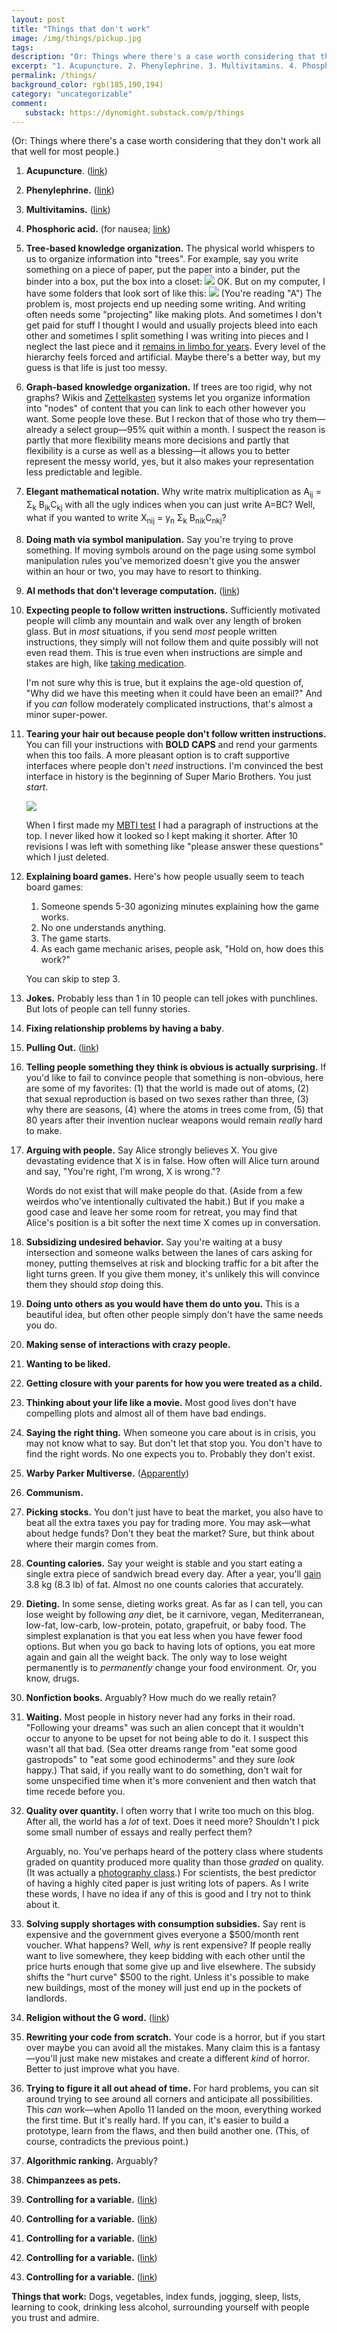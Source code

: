 ```yaml
---
layout: post
title: "Things that don't work"
image: /img/things/pickup.jpg
tags: 
description: "Or: Things where there's a case worth considering that they don't work all that well for most people."
excerpt: "1. Acupuncture. 2. Phenylephrine. 3. Multivitamins. 4. Phosphoric acid. (for nausea) 5. Tree-based knowledge organization. The physical world whispers to us to organize information into \"trees\". For example, say you write something on a piece of paper, put the paper into a binder, put the binder into a box, put the box into a closet"
permalink: /things/
background_color: rgb(185,190,194)
category: "uncategorizable"
comment:
   substack: https://dynomight.substack.com/p/things
---
```


(Or: Things where there's a case worth considering that they don't work all that well for most people.)

1. **Acupuncture**. ([link](https://en.wikipedia.org/wiki/Acupuncture#Efficacy))

2. **Phenylephrine.** ([link](https://en.wikipedia.org/wiki/Phenylephrine#Decongestant))

3. **Multivitamins.** ([link](https://en.wikipedia.org/wiki/Multivitamin#Research))

4. **Phosphoric acid.** (for nausea; [link](/cola/))

5. **Tree-based knowledge organization.** The physical world whispers to us to organize information into "trees". For example, say you write something on a piece of paper, put the paper into a binder, put the binder into a box, put the box into a closet:
![](/img/things/closet.svg)
OK. But on my computer, I have some folders that look sort of like this:
![](/img/things/computer.svg)
(You're reading "A") The problem is, most projects end up needing some writing. And writing often needs some "projecting" like making plots. And sometimes I don't get paid for stuff I thought I would and usually projects bleed into each other and sometimes I split something I was writing into pieces and I neglect the last piece and it [remains in limbo for years](/death-penalty/). Every level of the hierarchy feels forced and artificial. Maybe there's a better way, but my guess is that life is just too messy.

6. **Graph-based knowledge organization.** If trees are too rigid, why not graphs? Wikis and [Zettelkasten](https://en.wikipedia.org/wiki/Zettelkasten) systems let you organize information into "nodes" of content that you can link to each other however you want. Some people love these. But I reckon that of those who try them—already a select group—95% quit within a month. I suspect the reason is partly that more flexibility means more decisions and partly that flexibility is a curse as well as a blessing—it allows you to better represent the messy world, yes, but it also makes your representation less predictable and legible.

7. **Elegant mathematical notation.** Why write matrix multiplication as A<sub>ij</sub> = Σ<sub>k</sub> B<sub>ik</sub>C<sub>kj</sub> with all the ugly indices when you can just write A=BC? Well, what if you wanted to write X<sub>nij</sub> = y<sub>n</sub> Σ<sub>k</sub> B<sub>nik</sub>C<sub>nkj</sub>?

8. **Doing math via symbol manipulation.** Say you're trying to prove something. If moving symbols around on the page using some symbol manipulation rules you've memorized doesn't give you the answer within an hour or two, you may have to resort to thinking.

9.  **AI methods that don't leverage computation.** ([link](http://www.incompleteideas.net/IncIdeas/BitterLesson.html))

10.   **Expecting people to follow written instructions.** Sufficiently motivated people will climb any mountain and walk over any length of broken glass. But in *most* situations, if you send *most* people written instructions, they simply will not follow them and quite possibly will not even read them. This is true even when instructions are simple and stakes are high, like [taking medication](https://en.wikipedia.org/wiki/Adherence_(medicine)).

      I'm not sure why this is true, but it explains the age-old question of, "Why did we have this meeting when it could have been an email?" And if you *can* follow moderately complicated instructions, that's almost a minor super-power.

11.   **Tearing your hair out because people don't follow written instructions.** You can fill your instructions with **BOLD CAPS** and rend your garments when this too fails. A more pleasant option is to craft supportive interfaces where people don't *need* instructions. I'm convinced the best interface in history is the beginning of Super Mario Brothers. You just *start*.

      ![](/img/things/mario.png)

      When I first made my [MBTI test](/mbti) I had a paragraph of instructions at the top. I never liked how it looked so I kept making it shorter. After 10 revisions I was left with something like "please answer these questions" which I just deleted.

12.    **Explaining board games.** Here's how people usually seem to teach board games:

       1. Someone spends 5-30 agonizing minutes explaining how the game works.
       2. No one understands anything.
       3. The game starts.
       4. As each game mechanic arises, people ask, "Hold on, how does this work?"

       You can skip to step 3.

13.  **Jokes.** Probably less than 1 in 10 people can tell jokes with punchlines. But lots of people can tell funny stories.

14.  **Fixing relationship problems by having a baby**.

15. **Pulling Out.** ([link](https://en.wikipedia.org/wiki/Coitus_interruptus#Effects))

16. **Telling people something they think is obvious is actually surprising.** If you'd like to fail to convince people that something is non-obvious, here are some of my favorites: (1) that the world is made out of atoms, (2) that sexual reproduction is based on two sexes rather than three, (3) why there are seasons, (4) where the atoms in trees come from, (5) that 80 years after their invention nuclear weapons would remain *really* hard to make.

17. **Arguing with people.** Say Alice strongly believes X. You give devastating evidence that X is in false. How often will Alice turn around and say, "You're right, I'm wrong, X is wrong."?

     Words do not exist that will make people do that. (Aside from a few weirdos who've intentionally cultivated the habit.) But if you make a good case and leave her some room for retreat, you may find that Alice's position is a bit softer the next time X comes up in conversation.

18. **Subsidizing undesired behavior.** Say you're waiting at a busy intersection and someone walks between the lanes of cars asking for money, putting themselves at risk and blocking traffic for a bit after the light turns green. If you give them money, it's unlikely this will convince them they should *stop* doing this.

19. **Doing unto others as you would have them do unto you.**  This is a beautiful idea, but often other people simply don't have the same needs you do.

20. **Making sense of interactions with crazy people.**

21. **Wanting to be liked.**

22. **Getting closure with your parents for how you were treated as a child.**

23. **Thinking about your life like a movie.** Most good lives don't have compelling plots and almost all of them have bad endings.

24. **Saying the right thing.** When someone you care about is in crisis, you may not know what to say. But don't let that stop you. You don't have to find the right words. No one expects you to. Probably they don't exist.

25. **Warby Parker Multiverse.** ([Apparently](/warby-parker/))

26. **Communism.**

27. **Picking stocks.** You don't just have to beat the market, you also have to beat all the extra taxes you pay for trading more. You may ask—what about hedge funds? Don't they beat the market? Sure, but think about where their margin comes from.

28. **Counting calories.** Say your weight is stable and you start eating a single extra piece of sandwich bread every day. After a year, you'll [gain](/weight/) 3.8 kg (8.3 lb) of fat. Almost no one counts calories that accurately.

29. **Dieting.** In some sense, dieting works great. As far as I can tell, you can lose weight by following *any* diet, be it carnivore, vegan, Mediterranean, low-fat, low-carb, low-protein, potato, grapefruit, or baby food. The simplest explanation is that you eat less when you have fewer food options. But when you go back to having lots of options, you eat more again and gain all the weight back. The only way to lose weight permanently is to *permanently* change your food environment. Or, you know, drugs.

30. **Nonfiction books.** Arguably? How much do we really retain?

31. **Waiting.** Most people in history never had any forks in their road. "Following your dreams" was such an alien concept that it wouldn't occur to anyone to be upset for not being able to do it. I suspect this wasn't all that bad. (Sea otter dreams range from "eat some good gastropods" to "eat some good echinoderms" and they sure *look* happy.) That said, if you really want to do something, don't wait for some unspecified time when it's more convenient and then watch that time recede before you.

32. **Quality over quantity.** I often worry that I write too much on this blog. After all, the world has a *lot* of text. Does it need more? Shouldn't I pick some small number of essays and really perfect them?

     Arguably, no. You've perhaps heard of the pottery class where students graded on quantity produced more quality than those *graded* on quality. (It was actually a [photography class](https://austinkleon.com/2020/12/10/quantity-leads-to-quality-the-origin-of-a-parable/).) For scientists, the best predictor of having a highly cited paper is just writing lots of papers. As I write these words, I have no idea if any of this is good and I try not to think about it.

33. **Solving supply shortages with consumption subsidies.** Say rent is expensive and the government gives everyone a \$500/month rent voucher. What happens? Well, *why* is rent expensive? If people really want to live somewhere, they keep bidding with each other until the price hurts enough that some give up and live elsewhere. The subsidy shifts the "hurt curve" \$500 to the right. Unless it's possible to make new buildings, most of the money will just end up in the pockets of landlords.

34. **Religion without the G word.** ([link](/plans/#3))

35. **Rewriting your code from scratch.** Your code is a horror, but if you start over maybe you can avoid all the mistakes. Many claim this is a fantasy—you'll just make new mistakes and create a different *kind* of horror. Better to just improve what you have.

36. **Trying to figure it all out ahead of time.** For hard problems, you can sit around trying to see around all corners and anticipate all possibilities. This *can* work—when Apollo 11 landed on the moon, everything worked the first time. But it's really hard. If you can, it's easier to build a prototype, learn from the flaws, and then build another one. (This, of course, contradicts the previous point.)

37. **Algorithmic ranking.** Arguably?

38. **Chimpanzees as pets.** 

39. **Controlling for a variable.** ([link](/control/))

40. **Controlling for a variable.** ([link](/are-tests-irrelevant/))

41. **Controlling for a variable.** ([link](/aspartame/))

42. **Controlling for a variable.** ([link](/aspartame-brouhaha/))

43. **Controlling for a variable.** ([link](/grug/))

**Things that work:** Dogs, vegetables, index funds, jogging, sleep, lists, learning to cook, drinking less alcohol, surrounding yourself with people you trust and admire.